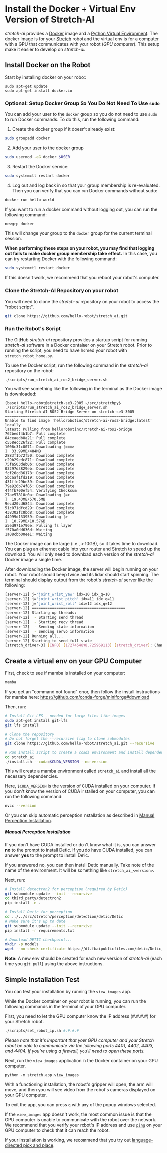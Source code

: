 # Install the Docker + Virtual Env Version of Stretch-AI

*stretch-ai* provides a [Docker](<https://en.wikipedia.org/wiki/Docker_(software)>) image and a [Python Virtual Environment](https://sciwiki.fredhutch.org/compdemos/python_virtual_environments/). The docker image is for your [Stretch](https://hello-robot.com/stretch-3-product) robot and the virtual env is for a computer with a GPU that communicates with your robot (*GPU computer*). This setup make it easier to develop on *stretch-ai*.

## Install Docker on the Robot

Start by installing docker on your robot:

```
sudo apt-get update
sudo apt-get install docker.io
```

### Optional: Setup Docker Group So You Do Not Need To Use `sudo`

You can add your user to the `docker` group so you do not need to use `sudo` to run Docker commands. To do this, run the following command:

1. Create the docker group if it doesn't already exist:

```bash
sudo groupadd docker
```

2. Add your user to the docker group:

```bash
sudo usermod -aG docker $USER
```

3. Restart the Docker service:

```bash
sudo systemctl restart docker
```

4. Log out and log back in so that your group membership is re-evaluated. Then you can verify that you can run Docker commands without sudo:

```bash
docker run hello-world
```

If you want to run a docker command without logging out, you can run the following command:

```bash
newgrp docker
```

This will change your group to the `docker` group for the current terminal session.

**When performing these steps on your robot, you may find that logging out fails to make docker group membership take effect.** In this case, you can try restarting Docker with the following command:

```bash
sudo systemctl restart docker
```

If this doesn't work, we recommend that you reboot your robot's computer.


### Clone the Stretch-AI Repository on your robot

You will need to clone the *stretch-ai* repository on your robot to access the "robot script".

```bash
git clone https://github.com/hello-robot/stretch_ai.git
```

### Run the Robot's Script

The GitHub *stretch-ai* repository provides a startup script for running *stretch-ai* software in a Docker container on your Stretch robot. Prior to running the script, you need to have homed your robot with `stretch_robot_home.py`.

To use the Docker script, run the following command in the *stretch-ai* repository on the robot:

```
./scripts/run_stretch_ai_ros2_bridge_server.sh
```

You will see something like the following in the terminal as the Docker image is downloaded:

```
(base) hello-robot@stretch-se3-2005:~/src/stretchpy$ ./scripts/run_stretch_ai_ros2_bridge_server.sh 
Starting Stretch AI ROS2 Bridge Server on stretch-se3-3005
=========================================================
Unable to find image 'hellorobotinc/stretch-ai-ros2-bridge:latest' locally
latest: Pulling from hellorobotinc/stretch-ai-ros2-bridge
762bedf4b1b7: Pull complete                                         
84ceaedb8a21: Pull complete                                         
c558ecc26f22: Pull complete                                         
1006c31c0071: Downloading [===>                                               ]  33.99MB/484MB
2883f1b72f50: Download complete                                     
c29b29edc871: Download complete                                     
75fa503deb0b: Download complete                                     
03297d3829eb: Download complete 
fcf26cd86178: Download complete 
5bcaaf1fd219: Download complete 
431ffe29be39: Download complete 
79e926b74f85: Download complete 
4f4fb700ef54: Verifying Checksum 
27ae57810c0a: Downloading [=>                                                 ]  19.43MB/570.5MB
9ecd20cd6844: Download complete 
51c071dfcd29: Download complete 
438302fc8bd8: Download complete 
44999d133959: Downloading [>                                                  ]  10.79MB/10.57GB
a5ed971e796e: Pulling fs layer                                      
f570a0dd636d: Waiting                                               
1a08cbb00ee1: Waiting                                               
```

The Docker image can be large (i.e., > 10GB), so it takes time to download. You can plug an ethernet cable into your router and Stretch to speed up the download. You will only need to download each version of the *stretch-ai* Docker image a single time.

After downloading the Docker image, the server will begin running on your robot. Your robot should beep twice and its lidar should start spinning. The terminal should display output from the robot's *stretch-ai* server like the following:

```bash
[server-12] j='joint_wrist_yaw' idx=10 idx_q=10
[server-12] j='joint_wrist_pitch' idx=11 idx_q=11
[server-12] j='joint_wrist_roll' idx=12 idx_q=12
[server-12] ==========================================
[server-12] Starting up threads:                                    
[server-12]  - Starting send thread
[server-12]  - Starting recv thread
[server-12]  - Sending state information
[server-12]  - Sending servo information
[server-12] Running all...                                          
[server-12] Starting to send full state
[stretch_driver-3] [INFO] [1727454898.725969113] [stretch_driver]: Changed to mode = position
```

## Create a virtual env on your GPU Computer

First, check to see if mamba is installed on your computer:

```bash
mamba
```

If you get an "command not found" error, then follow the install instructions for mamba here: https://github.com/conda-forge/miniforge#download

Then, run:

```bash
# Install Git LFS - needed for large files like images
sudo apt-get install git-lfs
git lfs install

# Clone the repository
# Do not forget the --recursive flag to clone submodules
git clone https://github.com/hello-robot/stretch_ai.git --recursive

# Run install script to create a conda environment and install dependencies
cd stretch_ai
./install.sh --cuda=$CUDA_VERSION --no-version
```

This will create a mamba environment called `stretch_ai` and install all the necessary dependencies.

Here, `$CUDA_VERSION` is the version of CUDA installed on your computer. If you don't know the version of CUDA installed on your computer, you can run the following command:

```bash
nvcc --version
```

Or you can skip automatic perception installation as described in [Manual Perception Installation](#manual-perception-installation).

##### Manual Perception Installation

If you don't have CUDA installed or don't know what it is, you can answer **no** to the prompt to install Detic. If you do have CUDA installed, you can answer **yes** to the prompt to install Detic.

If you answered no, you can then install Detic manually. Take note of the name of the environment. It will be something like `stretch_ai_<version>`.

Next, run:

```bash
# Install detectron2 for perception (required by Detic)
git submodule update --init --recursive
cd third_party/detectron2
pip install -e .

# Install Detic for perception
cd ../../src/stretch/perception/detection/detic/Detic
# Make sure it's up to date
git submodule update --init --recursive
pip install -r requirements.txt

# Download DETIC checkpoint...
mkdir -p models
wget --no-check-certificate https://dl.fbaipublicfiles.com/detic/Detic_LCOCOI21k_CLIP_SwinB_896b32_4x_ft4x_max-size.pth -O models/Detic_LCOCOI21k_CLIP_SwinB_896b32_4x_ft4x_max-size.pth
```

**Note:** A new env should be created for each new version of *stretch-ai* (each time you `git pull`) using the above instructions.

## Simple Installation Test

You can test your installation by running the `view_images` app.

While the Docker container on your robot is running, you can run the following commands in the terminal of your GPU computer.

First, you need to let the GPU computer know the IP address (#.#.#.#) for your Stretch robot.

```bash
./scripts/set_robot_ip.sh #.#.#.#
```

*Please note that it's important that your GPU computer and your Stretch robot be able to communicate via the following ports 4401, 4402, 4403, and 4404. If you're using a firewall, you'll need to open these ports.*

Next, run the `view_images` application in the Docker container on your GPU computer.

```
python -m stretch.app.view_images
```

With a functioning installation, the robot's gripper will open, the arm will move, and then you will see video from the robot's cameras displayed on your GPU computer.

To exit the app, you can press `q` with any of the popup windows selected.

If the `view_images` app doesn't work, the most common issue is that the GPU computer is unable to communicate with the robot over the network. We recommend that you verify your robot's IP address and use [`ping`](<https://en.wikipedia.org/wiki/Ping_(networking_utility)>) on your GPU computer to check that it can reach the robot.

If your installation is working, we recommend that you try out [language-directed pick and place](https://github.com/hello-robot/stretch_ai#language-directed-pick-and-place).


